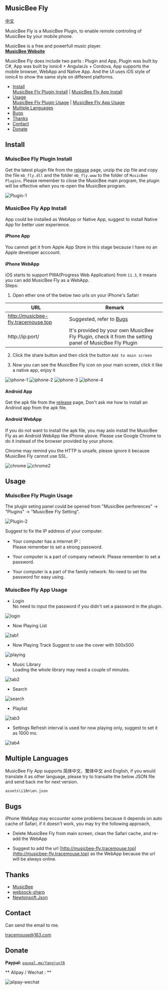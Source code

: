 ## MusicBee Fly ##

[中文](README-CN.md)

MusicBee Fly is a MusicBee Plugin, to enable remote controling of MusicBee by your mobile phone.

MusicBee is a free and powerfull music player.  
[**MusicBee Website**](http://www.getmusicbee.com/) 

MusicBee Fly does include two parts : Plugin and App, Plugin was built by C#, App was built by ionic4 + AngularJs + Cordova,
App supports the mobile browser, WebApp and Native App.  And the UI uses iOS style of ionic4 to show the same style on different platforms. 

- [Install](#Install)  
  [MusicBee Fly Plugin Install](#MuiscBee-Fly-Plugin-Install)  |  [MusicBee Fly App Install](#MuiscBee-Fly-App-Install) 
- [Usage](#Usage)   
  [MusicBee Fly Plugin Usage](#MuiscBee-Fly-Plugin-Usage)  |  [MusicBee Fly App Usage](#MuiscBee-Fly-App-Usage) 
- [Multiple Languages](#Multiple-Languages)
- [Bugs](#Bugs)
- [Thanks](#Thanks)
- [Contact](#Contact)
- [Donate](#Donate)

## Install ##

### MuiscBee Fly Plugin Install ###

Get the latest plugin file from the [release](https://github.com/tracemouse/MusicBeeFly/releases) page,
unzip the zip file and copy the file `mb_fly.dll` and the folder `mb_fly.www` to the folder of `MusicBee Plugins`.
Please remember to close the MusicBee main program, the plugin will be effective when you re-open the MusicBee program. 

![Plugin-1](https://tracemouse.github.io/MusicBeeFly/docs/Plugin-1.png)

### MusicBee Fly App Install ###

App could be installed as WebApp or Native App, suggest to install Native App for better user experience.

#### iPhone App ####

You cannot get it from Apple App Store in this stage because I have no an Apple developer acccount.

#### iPhone WebApp ####

iOS starts to support PWA(Progress Web Application) from `11.3`, it means you can add MusicBee Fly as a WebApp.  
Steps:
1) Open ether one of the below two urls on your iPhone's Safari

URL  | Remark
 ---- | -----  
http://musicbee-fly.tracemouse.top  |  Suggested, refer to [Bugs](#Bugs)
http://ip:port/  |  It's provided by your own MusicBee Fly Plugin, check it from the setting panel of MusicBee Fly Plugin

2) Click the share button and then click the button `Add to main screen`

3) Now you can see the MusicBee Fly icon on your main screen, click it like a native app, enjoy it

![iphone-1](https://tracemouse.github.io/MusicBeeFly/docs/iphone-1.png)
![iphone-2](https://tracemouse.github.io/MusicBeeFly/docs/iphone-2.png)
![iphone-3](https://tracemouse.github.io/MusicBeeFly/docs/iphone-3.png)
![iphone-4](https://tracemouse.github.io/MusicBeeFly/docs/iphone-4.png)

#### Android App ####

Get the apk file from the [release](https://github.com/tracemouse/MusicBeeFly/releases) page, Don't ask me how to install an Andriod app from the apk file.

#### Android WebApp ####

If you do not want to install the apk file, you may aslo install the MusicBee Fly as an Android WebApp like iPhone above. Please use Google Chrome to do it instead of the browser provided by your phone.  

Chrome may remind you the HTTP is unsafe, please ignore it because MusicBee Fly cannot use SSL.

![chrome](https://tracemouse.github.io/MusicBeeFly/docs/chrome.png)
![chrome2](https://tracemouse.github.io/MusicBeeFly/docs/chrome-2.png)

## Usage ##

### MuiscBee Fly Plugin Usage ###

The plugin seting panel could be opened from "MusicBee perferences" -> "Plugins" -> "MusicBee Fly Setting". 

![Plugin-2](https://tracemouse.github.io/MusicBeeFly/docs/Plugin-2.png)

Suggest to fix the IP address of your computer.

- Your computer has a internet IP：  
Please remember to set a strong password.

- Your computer is a part of company network:
Please remember to set a password.

- Your computer is a part of the family network: 
No need to set the password for easy using.

### MuiscBee Fly App Usage ###

- Login  
No need to input the password if you didn't set a password in the plugin.

![login](https://tracemouse.github.io/MusicBeeFly/docs/login.png)

- Now Playing List  

![tab1](https://tracemouse.github.io/MusicBeeFly/docs/tab1.png)

- Now Playing Track
Suggest to use the cover with 500x500  

![playing](https://tracemouse.github.io/MusicBeeFly/docs/playing.png)

- Music Library  
Loading the whole library may need a couple of minutes.

![tab2](https://tracemouse.github.io/MusicBeeFly/docs/tab2.png)

- Search  

![search](https://tracemouse.github.io/MusicBeeFly/docs/search.png)

- Playlist  

![tab3](https://tracemouse.github.io/MusicBeeFly/docs/tab3.png)

- Settings
Refresh interval is used for now playing only, suggest to set it as 1000 ms.  

![tab4](https://tracemouse.github.io/MusicBeeFly/docs/tab4.png)
 

## Multiple Languages ##

MusicBee Fly App supports 简体中文、繁体中文 and English, if you would translate it as other language, please try to transalte the below JSON file and send back me for next version.

`assets\i18n\en.json`

## Bugs ##

iPhone WebApp may eccounter some problems because it depends on auto cache of Safari, if it doesn't work, you may try the following approach,

- Delete MusicBee Fly from main screen, clean the Safari cache, and re-add the WebApp

- Suggest to add the url [http://musicbee-fly.tracemouse.top](http://musicbee-fly.tracemouse.top)  as the WebApp because the url will be always online.

## Thanks ##
- [MusicBee](http://www.getmusicbee.com/) 
- [websock-sharp](https://github.com/sta/websocket-sharp)
- [Newtonsoft.Json](https://github.com/JamesNK/Newtonsoft.Json)


## Contact ##

Can send the email to me.  

<tracemouse@163.com>

## Donate ##


**Paypal:**  [`paypal.me/Yangjun78`](https://paypal.me/Yangjun78)

** Alipay / Wechat : **

![alipay-wechat](https://tracemouse.github.io/MusicBeeFly/docs/alipay-wechat.png)